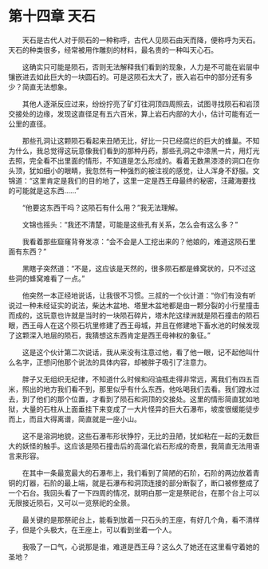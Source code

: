 # 第十四章 天石


　　天石是古代人对于陨石的一种称呼，古代人见陨石由天而降，便称呼为天石。天石的种类很多，经常被用作雕刻的材料，最名贵的一种叫天心石。

　　这确实只可能是陨石，否则无法解释我们看到的现象，人力是不可能在岩层中镶嵌进去如此巨大的一块圆石的。可是这陨石太大了，嵌入岩石中的部分还有多少？简直无法想象。

　　其他人逐渐反应过来，纷纷拧亮了矿灯往洞顶四周照去，试图寻找陨石和岩顶交接处的边缘，发现这直径足有五六百米，算上岩石内部的大小，估计可能有近一公里的直径。

　　那些孔洞让这颗陨石看起来丑陋无比，好比一只已经腐烂的巨大的蜂巢。不知为什么，我总觉得这玩意像我们看到的那种丹药，那些孔洞之中漆黑一片，用灯光去照，完全看不出里面的情形，不知道是怎么形成的。看着无数黑漆漆的洞口在你头顶，犹如细小的眼睛，我忽然有一种强烈的被注视的感觉，让人浑身不舒服。文锦道：“这里肯定是我们的目的地了，这里一定是西王母最终的秘密，汪藏海要找的可能就是这东西……”

　　“他要这东西干吗？这陨石有什么用？”我无法理解。

　　文锦也摇头：“我还不清楚，可能是这些孔有关系，怎么会有这么多？”

　　我看着那些窟窿背脊发凉：“会不会是人工挖出来的？他娘的，难道这陨石里面有东西？”

　　黑瞎子突然道：“不是，这应该是天然的，很多陨石都是蜂窝状的，只不过这些洞的蜂窝难看了一点。”

　　他突然一本正经地说话，让我很不习惯。三叔的一个伙计道：“你们有没有听说过一种未经证实的说法，柴达木盆地、塔里木盆地都是由一颗分裂的小行星撞击而成的，这玩意也许就是当时的一块陨石碎片，塔木陀这绿洲就是陨石撞击的陨石眼，西王母人在这个陨石坑里修建了西王母城，并且在修建地下畜水池的时候发现了这颗深入地层的陨石，我猜想这东西肯定是西王母神权的象征。”

　　这是这个伙计第二次说话，我从来没有注意过他，看了他一眼，记不起他叫什么名字，正想问他那个说法的具体内容，却被胖子吸引了注意力。

　　胖子又无组织无纪律，不知道什么时候和闷油瓶走得非常远，离我们有四五百米，照出的地方我们看不到，那里似乎有什么东西，他吆喝我们去看。我们蹚水过去，到了他们的那个位置，才看到了陨石和洞顶的交接处。这里的情形简直犹如地狱，大量的石柱从上面垂挂下来变成了一大片怪异的巨大石瀑布，坡度很缓能徒步而上，而且大得离谱，简直就是一座小山。

　　这不是溶洞地貌，这些石瀑布形状狰狞，无比的丑陋，犹如粘在一起的无数巨大的妖怪的触手。这应该是陨石撞击后的高温化岩石形成的奇景，我简直无法用语言来形容。

　　在其中一条最宽最大的石瀑布上，我们看到了简陋的石阶，石阶的两边放着青铜的灯器，石阶的最上端，就是石瀑布和洞顶连接的部分断裂了，断口被修整成了一个石台。我回头看了一下四周的情况，就明白那一定是祭祀台，在那个台上可以无限接近陨石，又可以一览祭祀的全景。

　　最关键的是那祭祀台上，能看到放着一只石头的王座，有好几个角，看不清样子，但是个头极大，在王座上，可以看到坐着一个人。

　　我吸了一口气，心说那是谁，难道是西王母？这么久了她还在这里看守着她的圣地？

